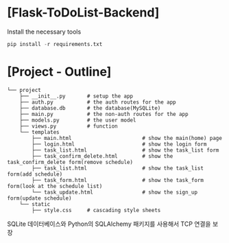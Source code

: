 # [Flask-ToDoList-Backend]

Install the necessary tools

```python
pip install -r requirements.txt
```

# [Project - Outline]


    └── project
        ├── __init__.py       # setup the app
        ├── auth.py           # the auth routes for the app
        ├── database.db       # the database(MySQLite)
        ├── main.py           # the non-auth routes for the app
        ├── models.py         # the user model
        ├── views.py          # function
        └── templates       
            ├── main.html                       # show the main(home) page
            ├── login.html                      # show the login form
            ├── task_list.html                  # show the task_list form
            ├── task_confirm_delete.html        # show the task_confirm_delete form(remove schedule)
            ├── task_list.html                  # show the task_list form(add schedule)
            ├── task_form.html                  # show the task_form form(look at the schedule list)
            └── task_update.html                # show the sign_up form(update schedule)
        └── static
            ├── style.css     # cascading style sheets

SQLite 데이터베이스와 Python의 SQLAlchemy 패키지를 사용해서 TCP 연결을 보장
